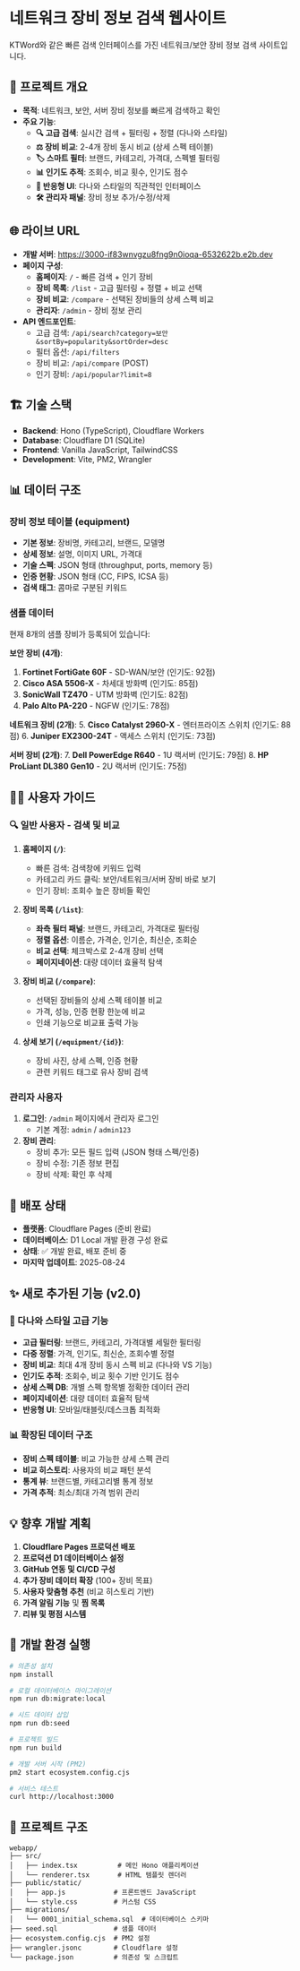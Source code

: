# 네트워크 장비 정보 검색 웹사이트

KTWord와 같은 빠른 검색 인터페이스를 가진 네트워크/보안 장비 정보 검색 사이트입니다.

## 🎯 프로젝트 개요
- **목적**: 네트워크, 보안, 서버 장비 정보를 빠르게 검색하고 확인
- **주요 기능**: 
  - **🔍 고급 검색**: 실시간 검색 + 필터링 + 정렬 (다나와 스타일)
  - **⚖️ 장비 비교**: 2-4개 장비 동시 비교 (상세 스펙 테이블)
  - **🏷️ 스마트 필터**: 브랜드, 카테고리, 가격대, 스펙별 필터링
  - **📊 인기도 추적**: 조회수, 비교 횟수, 인기도 점수
  - **📱 반응형 UI**: 다나와 스타일의 직관적인 인터페이스
  - **🛠️ 관리자 패널**: 장비 정보 추가/수정/삭제

## 🌐 라이브 URL
- **개발 서버**: https://3000-if83wnvgzu8fng9n0ioqa-6532622b.e2b.dev
- **페이지 구성**:
  - **홈페이지**: `/` - 빠른 검색 + 인기 장비
  - **장비 목록**: `/list` - 고급 필터링 + 정렬 + 비교 선택
  - **장비 비교**: `/compare` - 선택된 장비들의 상세 스펙 비교
  - **관리자**: `/admin` - 장비 정보 관리
- **API 엔드포인트**: 
  - 고급 검색: `/api/search?category=보안&sortBy=popularity&sortOrder=desc`
  - 필터 옵션: `/api/filters`
  - 장비 비교: `/api/compare` (POST)
  - 인기 장비: `/api/popular?limit=8`

## 🏗️ 기술 스택
- **Backend**: Hono (TypeScript), Cloudflare Workers
- **Database**: Cloudflare D1 (SQLite)
- **Frontend**: Vanilla JavaScript, TailwindCSS
- **Development**: Vite, PM2, Wrangler

## 📊 데이터 구조

### 장비 정보 테이블 (equipment)
- **기본 정보**: 장비명, 카테고리, 브랜드, 모델명
- **상세 정보**: 설명, 이미지 URL, 가격대
- **기술 스펙**: JSON 형태 (throughput, ports, memory 등)
- **인증 현황**: JSON 형태 (CC, FIPS, ICSA 등)
- **검색 태그**: 콤마로 구분된 키워드

### 샘플 데이터
현재 8개의 샘플 장비가 등록되어 있습니다:

**보안 장비 (4개)**:
1. **Fortinet FortiGate 60F** - SD-WAN/보안 (인기도: 92점)
2. **Cisco ASA 5506-X** - 차세대 방화벽 (인기도: 85점) 
3. **SonicWall TZ470** - UTM 방화벽 (인기도: 82점)
4. **Palo Alto PA-220** - NGFW (인기도: 78점)

**네트워크 장비 (2개)**:
5. **Cisco Catalyst 2960-X** - 엔터프라이즈 스위치 (인기도: 88점)
6. **Juniper EX2300-24T** - 액세스 스위치 (인기도: 73점)

**서버 장비 (2개)**:
7. **Dell PowerEdge R640** - 1U 랙서버 (인기도: 79점)
8. **HP ProLiant DL380 Gen10** - 2U 랙서버 (인기도: 75점)

## 👨‍💼 사용자 가이드

### 🔍 일반 사용자 - 검색 및 비교
1. **홈페이지 (`/`)**:
   - 빠른 검색: 검색창에 키워드 입력
   - 카테고리 카드 클릭: 보안/네트워크/서버 장비 바로 보기
   - 인기 장비: 조회수 높은 장비들 확인

2. **장비 목록 (`/list`)**:
   - **좌측 필터 패널**: 브랜드, 카테고리, 가격대로 필터링
   - **정렬 옵션**: 이름순, 가격순, 인기순, 최신순, 조회순
   - **비교 선택**: 체크박스로 2-4개 장비 선택
   - **페이지네이션**: 대량 데이터 효율적 탐색

3. **장비 비교 (`/compare`)**:
   - 선택된 장비들의 상세 스펙 테이블 비교
   - 가격, 성능, 인증 현황 한눈에 비교
   - 인쇄 기능으로 비교표 출력 가능

4. **상세 보기 (`/equipment/{id}`)**:
   - 장비 사진, 상세 스펙, 인증 현황
   - 관련 키워드 태그로 유사 장비 검색

### 관리자 사용자
1. **로그인**: `/admin` 페이지에서 관리자 로그인
   - 기본 계정: `admin` / `admin123`
2. **장비 관리**:
   - 장비 추가: 모든 필드 입력 (JSON 형태 스펙/인증)
   - 장비 수정: 기존 정보 편집
   - 장비 삭제: 확인 후 삭제

## 🚀 배포 상태
- **플랫폼**: Cloudflare Pages (준비 완료)
- **데이터베이스**: D1 Local 개발 환경 구성 완료
- **상태**: ✅ 개발 완료, 배포 준비 중
- **마지막 업데이트**: 2025-08-24

## ✨ 새로 추가된 기능 (v2.0)

### 🔄 다나와 스타일 고급 기능
- **고급 필터링**: 브랜드, 카테고리, 가격대별 세밀한 필터링
- **다중 정렬**: 가격, 인기도, 최신순, 조회수별 정렬
- **장비 비교**: 최대 4개 장비 동시 스펙 비교 (다나와 VS 기능)
- **인기도 추적**: 조회수, 비교 횟수 기반 인기도 점수
- **상세 스펙 DB**: 개별 스펙 항목별 정확한 데이터 관리
- **페이지네이션**: 대량 데이터 효율적 탐색
- **반응형 UI**: 모바일/태블릿/데스크톱 최적화

### 📊 확장된 데이터 구조
- **장비 스펙 테이블**: 비교 가능한 상세 스펙 관리
- **비교 히스토리**: 사용자의 비교 패턴 분석
- **통계 뷰**: 브랜드별, 카테고리별 통계 정보
- **가격 추적**: 최소/최대 가격 범위 관리

## 💡 향후 개발 계획
1. **Cloudflare Pages 프로덕션 배포**
2. **프로덕션 D1 데이터베이스 설정**
3. **GitHub 연동 및 CI/CD 구성**
4. **추가 장비 데이터 확장** (100+ 장비 목표)
5. **사용자 맞춤형 추천** (비교 히스토리 기반)
6. **가격 알림 기능** 및 **찜 목록**
7. **리뷰 및 평점 시스템**

## 🔧 개발 환경 실행

```bash
# 의존성 설치
npm install

# 로컬 데이터베이스 마이그레이션
npm run db:migrate:local

# 시드 데이터 삽입
npm run db:seed

# 프로젝트 빌드
npm run build

# 개발 서버 시작 (PM2)
pm2 start ecosystem.config.cjs

# 서비스 테스트
curl http://localhost:3000
```

## 📁 프로젝트 구조
```
webapp/
├── src/
│   ├── index.tsx          # 메인 Hono 애플리케이션
│   └── renderer.tsx       # HTML 템플릿 렌더러
├── public/static/
│   ├── app.js            # 프론트엔드 JavaScript
│   └── style.css         # 커스텀 CSS
├── migrations/
│   └── 0001_initial_schema.sql  # 데이터베이스 스키마
├── seed.sql              # 샘플 데이터
├── ecosystem.config.cjs  # PM2 설정
├── wrangler.jsonc        # Cloudflare 설정
└── package.json          # 의존성 및 스크립트
```